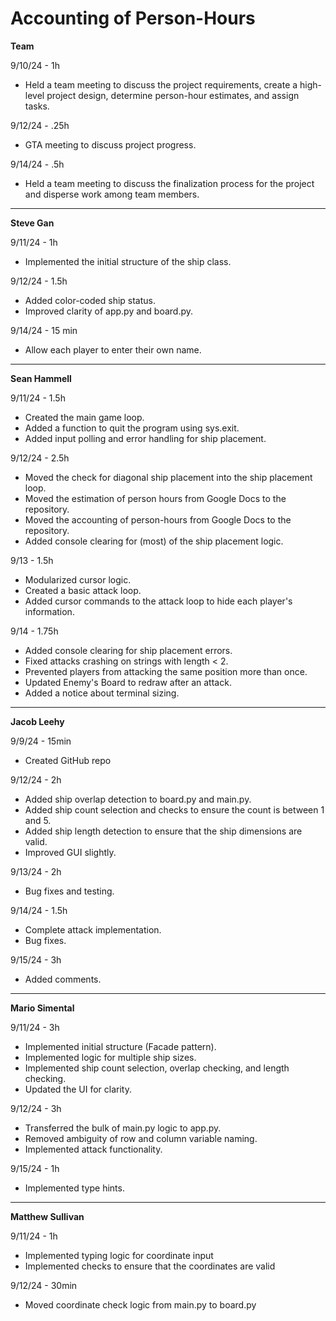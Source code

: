 # Accounting of Person-Hours

**Team**

9/10/24 - 1h

- Held a team meeting to discuss the project requirements, create a high-level project design, determine person-hour estimates, and assign tasks.

9/12/24 - .25h

- GTA meeting to discuss project progress.

9/14/24 - .5h

- Held a team meeting to discuss the finalization process for the project and disperse work among team members.

---

**Steve Gan**

9/11/24 - 1h

 - Implemented the initial structure of the ship class.

9/12/24 - 1.5h

 - Added color-coded ship status.
 - Improved clarity of app.py and board.py.

9/14/24 - 15 min

 - Allow each player to enter their own name. 
 
---

**Sean Hammell**

9/11/24 - 1.5h

- Created the main game loop.
- Added a function to quit the program using sys.exit.
- Added input polling and error handling for ship placement.

9/12/24 - 2.5h

- Moved the check for diagonal ship placement into the ship placement loop.
- Moved the estimation of person hours from Google Docs to the repository.
- Moved the accounting of person-hours from Google Docs to the repository.
- Added console clearing for (most) of the ship placement logic.

9/13 - 1.5h

- Modularized cursor logic.
- Created a basic attack loop.
- Added cursor commands to the attack loop to hide each player's information.

9/14 - 1.75h

- Added console clearing for ship placement errors.
- Fixed attacks crashing on strings with length < 2.
- Prevented players from attacking the same position more than once.
- Updated Enemy's Board to redraw after an attack.
- Added a notice about terminal sizing.

---

**Jacob Leehy**

9/9/24 - 15min

- Created GitHub repo

9/12/24 - 2h

- Added ship overlap detection to board.py and main.py.
- Added ship count selection and checks to ensure the count is between 1 and 5.
- Added ship length detection to ensure that the ship dimensions are valid.
- Improved GUI slightly.

9/13/24 - 2h

- Bug fixes and testing.

9/14/24 - 1.5h

- Complete attack implementation.
- Bug fixes.

9/15/24 - 3h

- Added comments.

---

**Mario Simental**

9/11/24 - 3h

- Implemented initial structure (Facade pattern).
- Implemented logic for multiple ship sizes.
- Implemented ship count selection, overlap checking, and length checking.
- Updated the UI for clarity.

9/12/24 - 3h

 - Transferred the bulk of main.py logic to app.py.
 - Removed ambiguity of row and column variable naming.
 - Implemented attack functionality.

9/15/24 - 1h

 - Implemented type hints.

---

**Matthew Sullivan**

9/11/24 - 1h
- Implemented typing logic for coordinate input
- Implemented checks to ensure that the coordinates are valid

9/12/24 - 30min
- Moved coordinate check logic from main.py to board.py

